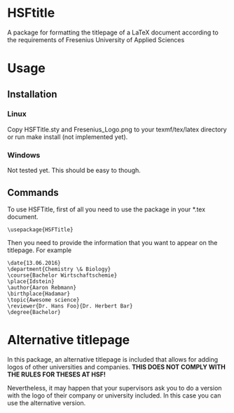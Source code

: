 # HSFtitle
A package for formatting the titlepage of a LaTeX document according to the requirements of Fresenius University of Applied Sciences


# Usage
## Installation
### Linux
Copy HSFTitle.sty and Fresenius_Logo.png to your texmf/tex/latex directory or run make install (not implemented yet).

### Windows
Not tested yet. This should be easy to though.
## Commands
To use HSFTitle, first of all you need to use the package in your *.tex document.

	\usepackage{HSFTitle}
	

Then you need to provide the information that you want to appear on the titlepage. For example
	
	\date{13.06.2016}
	\department{Chemistry \& Biology}
	\course{Bachelor Wirtschaftschemie}
	\place{Idstein}
	\author{Aaron Rebmann}
	\birthplace{Hadamar}
	\topic{Awesome science}
	\reviewer{Dr. Hans Foo}{Dr. Herbert Bar}
	\degree{Bachelor}



# Alternative titlepage
In this package, an alternative titlepage is included that allows for adding logos of other universities and companies.
**THIS DOES NOT COMPLY WITH THE RULES FOR THESES AT HSF!**

Nevertheless, it may happen that your supervisors ask you to do a version with the logo of their company or university included.
In this case you can use the alternative version.

